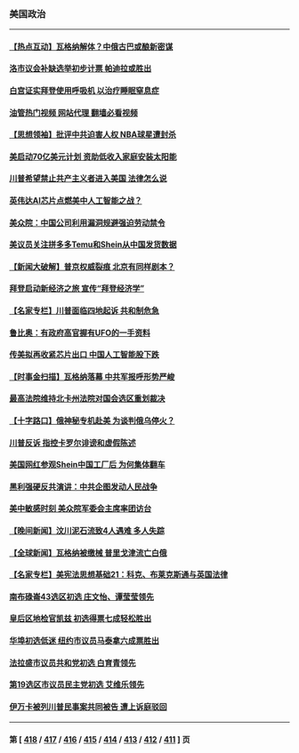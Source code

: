 ### 美国政治
---
#### [【热点互动】瓦格纳解体？中俄古巴或酿新密谋](../../pages/ncid1078159/n14024508.md?06291245) 
#### [洛市议会补缺选举初步计票 帕迪拉或胜出](../../pages/ncid1078159/n14024578.md?06291245) 
#### [白宫证实拜登使用呼吸机 以治疗睡眠窒息症](../../pages/ncid1078159/n14024431.md?06291245) 
#### [油管热门视频 网站代理 翻墙必看视频](http://138.2.39.72:81/youtube.html?epic-marker?06291245)
#### [【思想领袖】批评中共迫害人权 NBA球星遭封杀](../../pages/ncid1078159/n13997987.md?06291245) 
#### [美启动70亿美元计划 资助低收入家庭安装太阳能](../../pages/ncid1078159/n14024404.md?06291245) 
#### [川普希望禁止共产主义者进入美国 法律怎么说](../../pages/ncid1078159/n14024328.md?06291245) 
#### [英伟达AI芯片点燃美中人工智能之战？](../../pages/ncid1078159/n14024381.md?06291245) 
#### [美众院：中国公司利用漏洞规避强迫劳动禁令](../../pages/ncid1078159/n14024344.md?06291245) 
#### [美议员关注拼多多Temu和Shein从中国发货数据](../../pages/ncid1078159/n14024400.md?06291245) 
#### [【新闻大破解】普京权威裂痕 北京有同样剧本？](../../pages/ncid1078159/n14024365.md?06291245) 
#### [拜登启动新经济之旅 宣传“拜登经济学”](../../pages/ncid1078159/n14024371.md?06291245) 
#### [【名家专栏】川普面临四地起诉 共和制危急](../../pages/ncid1078159/n14023549.md?06291245) 
#### [鲁比奥：有政府高官握有UFO的一手资料](../../pages/ncid1078159/n14024339.md?06291245) 
#### [传美拟再收紧芯片出口 中国人工智能股下跌](../../pages/ncid1078159/n14024306.md?06291245) 
#### [【时事金扫描】瓦格纳落幕 中共军报呼形势严峻](../../pages/ncid1078159/n14024331.md?06291245) 
#### [最高法院维持北卡州法院对国会选区重划裁决](../../pages/ncid1078159/n14023653.md?06291245) 
#### [【十字路口】俄神秘专机赴美 为谈判俄乌停火？](../../pages/ncid1078159/n14024262.md?06291245) 
#### [川普反诉 指控卡罗尔诽谤和虚假陈述](../../pages/ncid1078159/n14024277.md?06291245) 
#### [美国网红参观Shein中国工厂后 为何集体翻车](../../pages/ncid1078159/n14024265.md?06291245) 
#### [黑利强硬反共演讲：中共企图发动人民战争](../../pages/ncid1078159/n14024162.md?06291245) 
#### [美中敏感时刻 美众院军委会主席率团访台](../../pages/ncid1078159/n14024129.md?06291245) 
#### [【晚间新闻】汶川泥石流致4人遇难 多人失踪](../../pages/ncid1078159/n14024078.md?06291245) 
#### [【全球新闻】瓦格纳被缴械 普里戈津流亡白俄](../../pages/ncid1078159/n14024079.md?06291245) 
#### [【名家专栏】美宪法思想基础21：科克、布莱克斯通与英国法律](../../pages/ncid1078159/n14021545.md?06291245) 
#### [南布碌崙43选区初选 庄文怡、谭莹莹领先](../../pages/ncid1078159/n14024004.md?06291245) 
#### [皇后区地检官凯兹 初选得票七成轻松胜出](../../pages/ncid1078159/n14024006.md?06291245) 
#### [华埠初选低迷 纽约市议员马泰拿六成票胜出](../../pages/ncid1078159/n14023998.md?06291245) 
#### [法拉盛市议员共和党初选 白育青领先](../../pages/ncid1078159/n14023996.md?06291245) 
#### [第19选区市议员民主党初选  艾维乐领先](../../pages/ncid1078159/n14023994.md?06291245) 
#### [伊万卡被列川普民事案共同被告 遭上诉庭驳回](../../pages/ncid1078159/n14023813.md?06291245) 

---
#### 第 [ [418](./418.md?06291245) / [417](./417.md?06291245) / [416](./416.md?06291245) / [415](./415.md?06291245) / [414](./414.md?06291245) / [413](./413.md?06291245) / [412](./412.md?06291245) / [411](./411.md?06291245) ] 页
